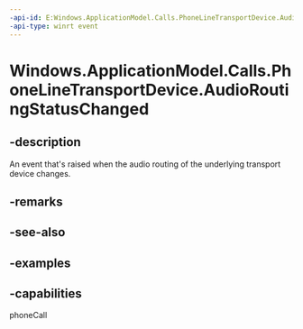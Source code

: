 ```yaml
---
-api-id: E:Windows.ApplicationModel.Calls.PhoneLineTransportDevice.AudioRoutingStatusChanged
-api-type: winrt event
---
```


# Windows.ApplicationModel.Calls.PhoneLineTransportDevice.AudioRoutingStatusChanged

<!--
public event Windows.Foundation.TypedEventHandler<Windows.ApplicationModel.Calls.PhoneLineTransportDevice,object> AudioRoutingStatusChanged;
-->

## -description

An event that's raised when the audio routing of the underlying transport device changes.

## -remarks

## -see-also

## -examples

## -capabilities
phoneCall
